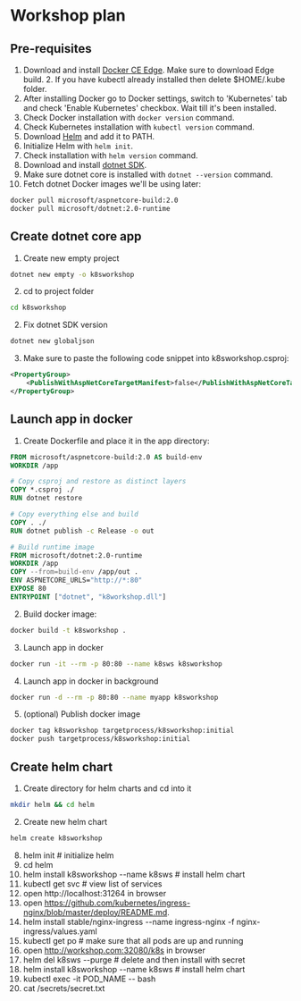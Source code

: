 # Workshop plan

## Pre-requisites
1. Download and install [Docker CE Edge](https://www.docker.com/community-edition). Make sure to download Edge build. 2. If you have kubectl already installed then delete $HOME/.kube folder.
3. After installing Docker go to Docker settings, switch to 'Kubernetes' tab and check 'Enable Kubernetes' checkbox. Wait till it's been installed.
4. Check Docker installation with ```docker version``` command.
5. Check Kubernetes installation with ```kubectl version``` command.
6. Download [Helm](https://github.com/kubernetes/helm/releases) and add it to PATH.
7. Initialize Helm with ```helm init```.
8. Check installation with ```helm version``` command.
9. Download and install [dotnet SDK](https://www.microsoft.com/net/download/windows).
10. Make sure dotnet core is installed with ```dotnet --version``` command.
11. Fetch dotnet Docker images we'll be using later:
```bash
docker pull microsoft/aspnetcore-build:2.0
docker pull microsoft/dotnet:2.0-runtime
```

## Create dotnet core app
1. Create new empty project
```bash
dotnet new empty -o k8sworkshop
```
2. cd to project folder
```bash
cd k8sworkshop
```
2. Fix dotnet SDK version
```bash
dotnet new globaljson
```
3. Make sure to paste the following code snippet into k8sworkshop.csproj:
```xml
<PropertyGroup>
    <PublishWithAspNetCoreTargetManifest>false</PublishWithAspNetCoreTargetManifest>
</PropertyGroup>
```

## Launch app in docker
1. Create Dockerfile and place it in the app directory:
```dockerfile
FROM microsoft/aspnetcore-build:2.0 AS build-env
WORKDIR /app

# Copy csproj and restore as distinct layers
COPY *.csproj ./
RUN dotnet restore

# Copy everything else and build
COPY . ./
RUN dotnet publish -c Release -o out

# Build runtime image
FROM microsoft/dotnet:2.0-runtime
WORKDIR /app
COPY --from=build-env /app/out .
ENV ASPNETCORE_URLS="http://*:80"
EXPOSE 80
ENTRYPOINT ["dotnet", "k8workshop.dll"]
```
2. Build docker image:
```bash
docker build -t k8sworkshop .
```
3. Launch app in docker
```bash
docker run -it --rm -p 80:80 --name k8sws k8sworkshop
```
4. Launch app in docker in background
```bash
docker run -d --rm -p 80:80 --name myapp k8sworkshop
```
5. (optional) Publish docker image
```bash
docker tag k8sworkshop targetprocess/k8sworkshop:initial
docker push targetprocess/k8sworkshop:initial
```

## Create helm chart
1. Create directory for helm charts and cd into it
```bash
mkdir helm && cd helm
```
2. Create new helm chart
```bash
helm create k8sworkshop
```



8. helm init # initialize helm
9. cd helm
10. helm install k8sworkshop --name k8sws # install helm chart
11. kubectl get svc # view list of services
12. open http://localhost:31264 in browser
13. open https://github.com/kubernetes/ingress-nginx/blob/master/deploy/README.md.
14. helm install stable/nginx-ingress --name ingress-nginx -f nginx-ingress/values.yaml
15. kubectl get po # make sure that all pods are up and running
16. open http://workshop.com:32080/k8s in browser
17. helm del k8sws --purge # delete and then install with secret
18. helm install k8sworkshop --name k8sws # install helm chart
19. kubectl exec -it POD_NAME -- bash
20. cat /secrets/secret.txt
